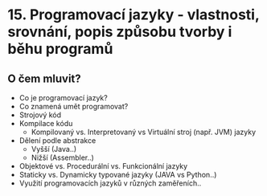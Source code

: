 # 15. Programovací jazyky - vlastnosti, srovnání, popis způsobu tvorby i běhu programů

## O čem mluvit?
- Co je programovací jazyk?
- Co znamená umět programovat?
- Strojový kód
- Kompilace kódu
  - Kompilovaný vs. Interpretovaný vs Virtuální stroj (např. JVM) jazyky
- Dělení podle abstrakce
  - Vyšší (Java..)
  - Nižší (Assembler..)
- Objektové vs. Procedurální vs. Funkcionální jazyky  
- Staticky vs. Dynamicky typované jazyky (JAVA vs Python..)
- Využití programovacích jazyků v různých zaměřeních..
